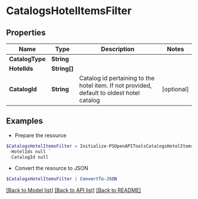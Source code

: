 # CatalogsHotelItemsFilter
## Properties

Name | Type | Description | Notes
------------ | ------------- | ------------- | -------------
**CatalogType** | **String** |  | 
**HotelIds** | **String[]** |  | 
**CatalogId** | **String** | Catalog id pertaining to the hotel item. If not provided, default to oldest hotel catalog | [optional] 

## Examples

- Prepare the resource
```powershell
$CatalogsHotelItemsFilter = Initialize-PSOpenAPIToolsCatalogsHotelItemsFilter  -CatalogType null `
 -HotelIds null `
 -CatalogId null
```

- Convert the resource to JSON
```powershell
$CatalogsHotelItemsFilter | ConvertTo-JSON
```

[[Back to Model list]](../README.md#documentation-for-models) [[Back to API list]](../README.md#documentation-for-api-endpoints) [[Back to README]](../README.md)

